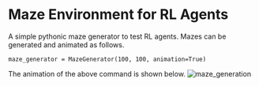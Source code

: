 # Maze Environment for RL Agents
A simple pythonic maze generator to test RL agents. Mazes can be generated and animated as follows.

```
maze_generator = MazeGenerator(100, 100, animation=True)
```

The animation of the above command is shown below.
![maze_generation](https://github.com/user-attachments/assets/a820425c-4aa1-45c8-9024-859bc9276731)
